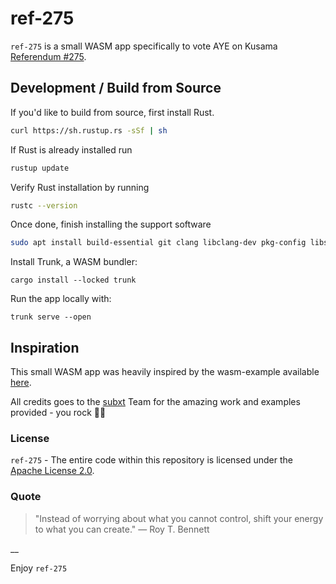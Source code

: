 # ref-275

`ref-275` is a small WASM app specifically to vote AYE on Kusama [Referendum #275](https://kusama.subsquare.io/referenda/275).

## Development / Build from Source

If you'd like to build from source, first install Rust.

```bash
curl https://sh.rustup.rs -sSf | sh
```

If Rust is already installed run

```bash
rustup update
```

Verify Rust installation by running

```bash
rustc --version
```

Once done, finish installing the support software

```bash
sudo apt install build-essential git clang libclang-dev pkg-config libssl-dev
```

Install Trunk, a WASM bundler:

```
cargo install --locked trunk
```

Run the app locally with:

```
trunk serve --open
```

## Inspiration

This small WASM app was heavily inspired by the wasm-example available [here](https://github.com/paritytech/subxt/tree/master/examples/wasm-example).

All credits goes to the [subxt](https://github.com/paritytech/subxt) Team for the amazing work and examples provided - you rock 🤘🎸

### License

`ref-275` - The entire code within this repository is licensed under the [Apache License 2.0](./LICENSE).

### Quote

> "Instead of worrying about what you cannot control, shift your energy to what you can create."
― Roy T. Bennett

__

Enjoy `ref-275`
